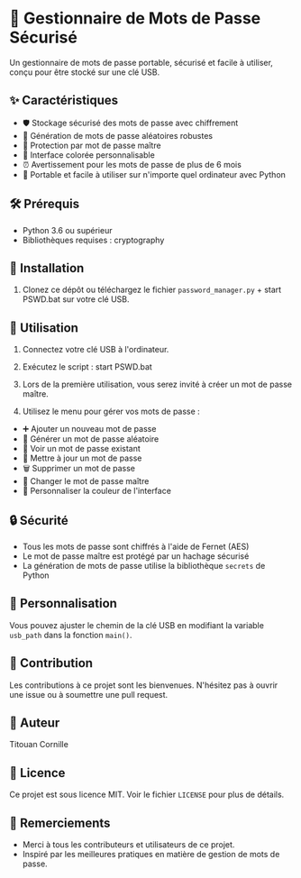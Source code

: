 # 🔐 Gestionnaire de Mots de Passe Sécurisé

Un gestionnaire de mots de passe portable, sécurisé et facile à utiliser, conçu pour être stocké sur une clé USB.

## ✨ Caractéristiques

- 🛡️ Stockage sécurisé des mots de passe avec chiffrement
- 🎲 Génération de mots de passe aléatoires robustes
- 🔑 Protection par mot de passe maître
- 🌈 Interface colorée personnalisable
- ⏰ Avertissement pour les mots de passe de plus de 6 mois
- 💾 Portable et facile à utiliser sur n'importe quel ordinateur avec Python

## 🛠️ Prérequis

- Python 3.6 ou supérieur
- Bibliothèques requises : cryptography

## 🚀 Installation

1. Clonez ce dépôt ou téléchargez le fichier `password_manager.py` + start PSWD.bat sur votre clé USB.

## 🔧 Utilisation

1. Connectez votre clé USB à l'ordinateur.

2. Exécutez le script :
start PSWD.bat

4. Lors de la première utilisation, vous serez invité à créer un mot de passe maître.

5. Utilisez le menu pour gérer vos mots de passe :
- ➕ Ajouter un nouveau mot de passe
- 🎲 Générer un mot de passe aléatoire
- 👀 Voir un mot de passe existant
- 🔄 Mettre à jour un mot de passe
- 🗑️ Supprimer un mot de passe
- 🔑 Changer le mot de passe maître
- 🎨 Personnaliser la couleur de l'interface

## 🔒 Sécurité

- Tous les mots de passe sont chiffrés à l'aide de Fernet (AES)
- Le mot de passe maître est protégé par un hachage sécurisé
- La génération de mots de passe utilise la bibliothèque `secrets` de Python

## 🎨 Personnalisation

Vous pouvez ajuster le chemin de la clé USB en modifiant la variable `usb_path` dans la fonction `main()`.

## 👥 Contribution

Les contributions à ce projet sont les bienvenues. N'hésitez pas à ouvrir une issue ou à soumettre une pull request.

## 👤 Auteur

Titouan Cornille

## 📜 Licence

Ce projet est sous licence MIT. Voir le fichier `LICENSE` pour plus de détails.

## 🙏 Remerciements

- Merci à tous les contributeurs et utilisateurs de ce projet.
- Inspiré par les meilleures pratiques en matière de gestion de mots de passe.
